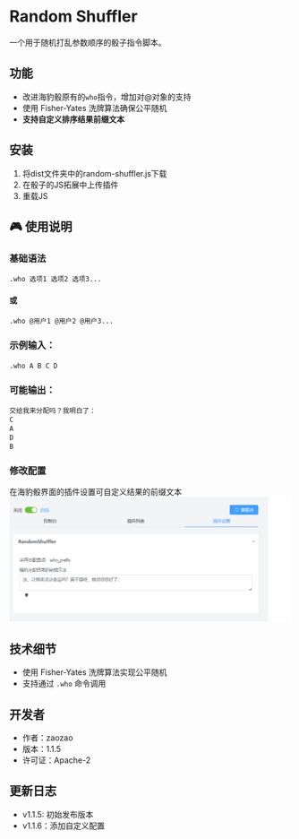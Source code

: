 # Random Shuffler

一个用于随机打乱参数顺序的骰子指令脚本。

## 功能

- 改进海豹骰原有的`who`指令，增加对@对象的支持
- 使用 Fisher-Yates 洗牌算法确保公平随机
- **支持自定义排序结果前缀文本**
## 安装

1. 将dist文件夹中的random-shuffler.js下载
2. 在骰子的JS拓展中上传插件
3. 重载JS

## 🎮 使用说明  
### 基础语法  
```
.who 选项1 选项2 选项3...
```
#### 或
```
.who @用户1 @用户2 @用户3...
```

### 示例输入：
```
.who A B C D
```

### 可能输出：
```
交给我来分配吗？我明白了：
C
A
D
B
```

### 修改配置
在海豹骰界面的插件设置可自定义结果的前缀文本
![alt text](image.png)
## 技术细节

- 使用 Fisher-Yates 洗牌算法实现公平随机
- 支持通过 `.who` 命令调用

## 开发者

- 作者：zaozao
- 版本：1.1.5
- 许可证：Apache-2

## 更新日志

- v1.1.5: 初始发布版本
- v1.1.6：添加自定义配置